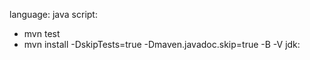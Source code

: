 
language: java
script:
- mvn test
- mvn install -DskipTests=true -Dmaven.javadoc.skip=true -B -V
jdk:
